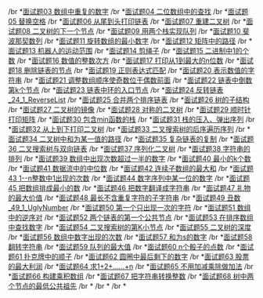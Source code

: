 /br *[面试题03 数组中重复的数字](./src/algorithm/_03_1_DuplicationInArray.java)
/br *[面试题04 二位数组中的查找](./src/algorithm/_04_1_FindInPartiallySortedMatrix.java)
/br *[面试题05 替换空格](./src/algorithm/_05_1_ReplaceSpace.java)
/br *[面试题06 从尾到头打印链表](./src/algorithm/_06_1_PrintListInReversedOrder.java)
/br *[面试题07 重建二叉树](./src/algorithm/_07_1_ConstructBinaryTree.java)
/br *[面试题08 二叉树的下一个节点](./src/algorithm/_08_1_NextNodeInBinaryTrees.java)
/br *[面试题09 用两个栈实现队列](./src/algorithm/_09_1_QueueWithTwoStacks.java)
/br *[面试题10 斐波那契数列](./src/algorithm/_10_1_Fibonacci.java)
/br *[面试题11 旋转数组的最小数字](./src/algorithm/_11_1_MinNumberInRotatedArray.java)
/br *[面试题12 矩阵中的路径](./src/algorithm/_12_1_StringPathInMatrix.java)
/br *[面试题13 机器人的运动范围](./src/algorithm/_13_1_RobotMove.java)
/br *[面试题14 剪绳子](./src/algorithm/_14_1_CuttingRope.java)
/br *[面试题15 二进制中1的个数](./src/algorithm/_15_1_NumberOf1InBinary.java)
/br *[面试题16 数值的整数次方](./src/algorithm/_16_1_Power.java)
/br *[面试题17 打印从1到最大的n位数](./src/algorithm/_17_1_Print1ToMaxOfNDigits.java)
/br *[面试题18 删除链表的节点](./src/algorithm/_18_1_DeleteNodeInList.java)
/br *[面试题19 正则表达式匹配](./src/algorithm/_19_1_RegularExpressionsMatching.java)
/br *[面试题20 表示数值的字符串](./src/algorithm/_20_1_NumericStrings.java)
/br *[面试题21 调整数组顺序使奇数位于偶数前面](./src/algorithm/_21_1_ReorderArray.java)
/br *[面试题22 链表中倒数第k个节点](./src/algorithm/_22_1_KthNodeFromEnd.java)
/br *[面试题23 链表中环的入口节点](./src/algorithm/_23_1_EntryNodeInListLoop.java)
/br *[面试题24 反转链表 _24_1_ReverseList](./src/algorithm/_24_1_ReverseList.java)
/br *[面试题25 合并两个排序链表](./src/algorithm/_25_1_MergeSortedLists.java)
/br *[面试题26 树的子结构](./src/algorithm/_26_1_SubstructureInTree.java)
/br *[面试题27 二叉树的镜像](./src/algorithm/_27_1_MirrorOfBinaryTree.java)
/br *[面试题28 对称的二叉树](./src/algorithm/_28_1_SymmetricalBinaryTree.java)
/br *[面试题29 顺时针打印矩阵](./src/algorithm/_29_1_PrintMatrix.java)
/br *[面试题30 包含min函数的栈](./src/algorithm/_30_1_MinInStack.java)
/br *[面试题31 栈的压入、弹出序列](./src/algorithm/_31_1_StackPushPopOrder.java)
/br *[面试题32 从上到下打印二叉树](./src/algorithm/_32_1_PrintTreeFromTopToBottom.java)
/br *[面试题33 二叉搜索树的后序遍历序列](./src/algorithm/_33_1_SequenceOfBST.java)
/br *[面试题34 二叉树中和为某一值的路径](./src/algorithm/_34_1_PathInTree.java)
/br *[面试题35 复杂链表的复制](./src/algorithm/_35_1_CopyComplexList.java)
/br *[面试题36 二叉搜索树与双向链表](./src/algorithm/_36_1_ConvertBinarySearchTree.java)
/br *[面试题37 序列化二叉树](./src/algorithm/_37_1_SerializeBinaryTrees.java)
/br *[面试题38 字符串的排列](./src/algorithm/_38_1_StringPermutation.java)
/br *[面试题39 数组中出现次数超过一半的数字](./src/algorithm/_39_1_MoreThanHalfNumber.java)
/br *[面试题40 最小的k个数](./src/algorithm/_40_1_KLeastNumbers.java)
/br *[面试题41 数据流中的中位数](./src/algorithm/_41_1_StreamMedian.java)
/br *[面试题42 连续子数组的最大和](./src/algorithm/_42_1_GreatestSumOfSubarrays.java)
/br *[面试题43 1--n整数中1出现的次数](./src/algorithm/_43_1_NumberOf1.java)
/br *[面试题44 数字序列中某一位的数字](./src/algorithm/_44_1_DigitsInSequence.java)
/br *[面试题45 把数组排成最小的数](./src/algorithm/_45_1_SortArrayForMinNumber.java)
/br *[面试题46 把数字翻译成字符串](./src/algorithm/_46_1_TranslateNumbersToStrings.java)
/br *[面试题47 礼物的最大价值](./src/algorithm/_47_1_MaxValueOfGifts.java)
/br *[面试题48 最长不含重复字符的子字符串](./src/algorithm/_48_1_LongestSubstringWithoutDup.java)
/br *[面试题49 丑数 _49_1_UglyNumber](./src/algorithm/_49_1_UglyNumber.java)
/br *[面试题50 第一个只出现一次的字符](./src/algorithm/_50_1_FirstNotRepeatingChar.java)
/br *[面试题51 数组中的逆序对](./src/algorithm/_51_1_InversePairs.java)
/br *[面试题52 两个链表的第一个公共节点](./src/algorithm/_52_1_FirstCommonNodesInLists.java)
/br *[面试题53 在排序数组中查找数字](./src/algorithm/_53_1_NumberOfK.java)
/br *[面试题54 二叉搜索树的第K小节点](./src/algorithm/_54_1_KthNodeInBST.java)
/br *[面试题55 二叉树的深度](./src/algorithm/_55_1_TreeDepthjava)
/br *[面试题56 数组中数字出现的次数](./src/algorithm/_56_1_NumbersAppearOnce.java)
/br *[面试题57 和为s的数字](./src/algorithm/_57_1_TwoNumbersWithSum.java)
/br *[面试题58 翻转字符串](./src/algorithm/_58_1_ReverseWordsInSentence.java)
/br *[面试题59 队列的最大值](./src/algorithm/_59_1_MaxInSlidingWindow.java)
/br *[面试题60 n个骰子的点数](./src/algorithm/_60_1_DicesProbability.java)
/br *[面试题61 扑克牌中的顺子](./src/algorithm/_61_1_ContinousCards.java)
/br *[面试题62 圆圈中最后剩下的数字](./src/algorithm/_62_1_LastNumberInCircle.java)
/br *[面试题63 股票的最大利润](./src/algorithm/_63_1_MaximalProfit.java)
/br *[面试题64 求1+2+……+n](./src/algorithm/_64_1_Accumulate.java)
/br *[面试题65 不用加减乘除做加法](./src/algorithm/_65_1_AddTwoNumbers.java)
/br *[面试题66 构建乘积数组](./src/algorithm/_66_1_ConstructArray.java)
/br *[面试题67 把字符串转换整数](./src/algorithm/_67_1_TransferStringIntoInteger.java)
/br *[面试题68 树中两个节点的最低公共祖先](./src/algorithm/_68_1_CommonParentInTree.java)
/br *[](./.java)
/br *[](./.java)
/br *[](./.java)
